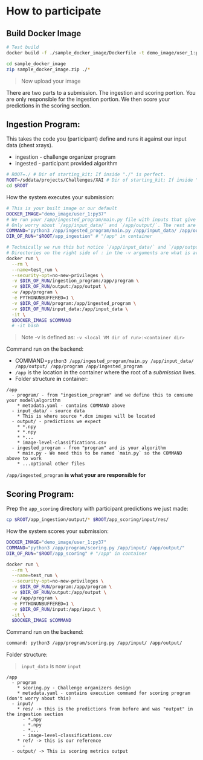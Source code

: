 # How to participate

## Build Docker Image

```bash
# Test build
docker build -f ./sample_docker_image/Dockerfile -t demo_image/user_1:py37 ./sample_docker_image

cd sample_docker_image 
zip sample_docker_image.zip ./*
```

> Now upload your image



There are two parts to a submission. The ingestion and scoring portion. You are only responsible for the ingestion portion. We then score your predictions in the scoring section. 



## Ingestion Program:

This takes the code you (participant) define and runs it against our input data (chest xrays).

* ingestion - challenge organizer program
* ingested - participant provided algorithm

```bash
# ROOT=./ # Dir of starting_kit; If inside "./" is perfect.
ROOT=/sddata/projects/Challenges/XAI # Dir of starting_kit; If inside "./" is perfect.
cd $ROOT
```

How the system executes your submission:
```bash
# This is your built image or our default
DOCKER_IMAGE="demo_image/user_1:py37"
# We run your /app/ingested_program/main.py file with inputs that give access to the input dicoms and a place for your output.
# Only worry about `/app/input_data/` and `/app/output/`. The rest are for us (organizers):  `/app/program` and `/app/ingested_program`.
COMMAND="python3 /app/ingested_program/main.py /app/input_data/ /app/output/ /app/program /app/ingested_program"
DIR_OF_RUN="$ROOT/app_ingestion" # "/app" in container

# Technically we run this but notice `/app/input_data/` and `/app/output/` are available make our locally available directories accessible to you.
# Directories on the right side of : in the -v arguments are what is available inside the running container.
docker run \
  --rm \
  --name=test_run \
  --security-opt=no-new-privileges \
  -v $DIR_OF_RUN/ingestion_program:/app/program \
  -v $DIR_OF_RUN/output:/app/output \
  -w /app/program \
  -e PYTHONUNBUFFERED=1 \
  -v $DIR_OF_RUN/program:/app/ingested_program \
  -v $DIR_OF_RUN/input_data:/app/input_data \
  -it \
  $DOCKER_IMAGE $COMMAND
  # -it bash
```

> Note -v is defined as: ```-v <local VM dir of run>:<container dir>```

Command run on the backend:
* COMMAND=`python3 /app/ingested_program/main.py /app/input_data/ /app/output/ /app/program /app/ingested_program`
* `/app` is the location in the container where the root of a *submission* lives.
* Folder structure **in** container:
```
/app
  - program/ - from "ingestion_program" and we define this to consume your model\algorithm
    * metadata.yaml - contains COMMAND above
  - input_data/ - source data
    * This is where source *.dcm images will be located
  - output/ - predictions we expect
    * *.npy
    * *.npy
    * *...
    * image-level-classifications.csv
  - ingested_program - from "program" and is your algorithm
    * main.py - We need this to be named `main.py` so the COMMAND above to work
    * ...optional other files
```

`/app/ingested_program` **is what your are responsible for**


## Scoring Program:

Prep the `app_scoring` directory with participant predictions we just made:
```bash
cp $ROOT/app_ingestion/output/* $ROOT/app_scoring/input/res/
```

How the system scores your submission:
```bash
DOCKER_IMAGE="demo_image/user_1:py37"
COMMAND="python3 /app/program/scoring.py /app/input/ /app/output/"
DIR_OF_RUN="$ROOT/app_scoring" # "/app" in container

docker run \
  --rm \
  --name=test_run \
  --security-opt=no-new-privileges \
  -v $DIR_OF_RUN/program:/app/program \
  -v $DIR_OF_RUN/output:/app/output \
  -w /app/program \
  -e PYTHONUNBUFFERED=1 \
  -v $DIR_OF_RUN/input:/app/input \
  -it \
  $DOCKER_IMAGE $COMMAND
```

Command run on the backend:

```bash
command: python3 /app/program/scoring.py /app/input/ /app/output/
```

Folder structure:
> `input_data` is now `input`
```
/app
  - program
    * scoring.py - Challenge organizers design
    * metadata.yaml - contains execution command for scoring program (don't worry about this)
  - input/
    * res/ -> this is the predictions from before and was "output" in the ingestion section
      - *.npy
      - *.npy
      - *...
      - image-level-classifications.csv
    * ref/ -> this is our reference
      -
  - output/ -> This is scoring metrics output
```
